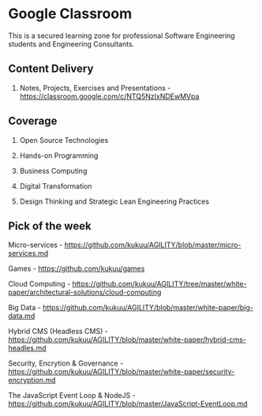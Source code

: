 # Google Classroom

This is a secured learning zone  for professional Software Engineering students and Engineering Consultants.

## Content Delivery

1. Notes, Projects, Exercises and Presentations  - https://classroom.google.com/c/NTQ5NzIxNDEwMVpa 

## Coverage 

1. Open Source Technologies 

2. Hands-on Programming 

3. Business Computing

4. Digital Transformation

5. Design Thinking and Strategic Lean Engineering Practices

## Pick of the week

Micro-services - https://github.com/kukuu/AGILITY/blob/master/micro-services.md

Games  - https://github.com/kukuu/games

Cloud Computing - https://github.com/kukuu/AGILITY/tree/master/white-paper/architectural-solutions/cloud-computing 

Big Data - https://github.com/kukuu/AGILITY/blob/master/white-paper/big-data.md

Hybrid CMS (Headless CMS) - https://github.com/kukuu/AGILITY/blob/master/white-paper/hybrid-cms-headles.md

Security, Encrytion & Governance - https://github.com/kukuu/AGILITY/blob/master/white-paper/security-encryption.md

The JavaScript Event Loop & NodeJS - https://github.com/kukuu/AGILITY/blob/master/JavaScript-EventLoop.md 
